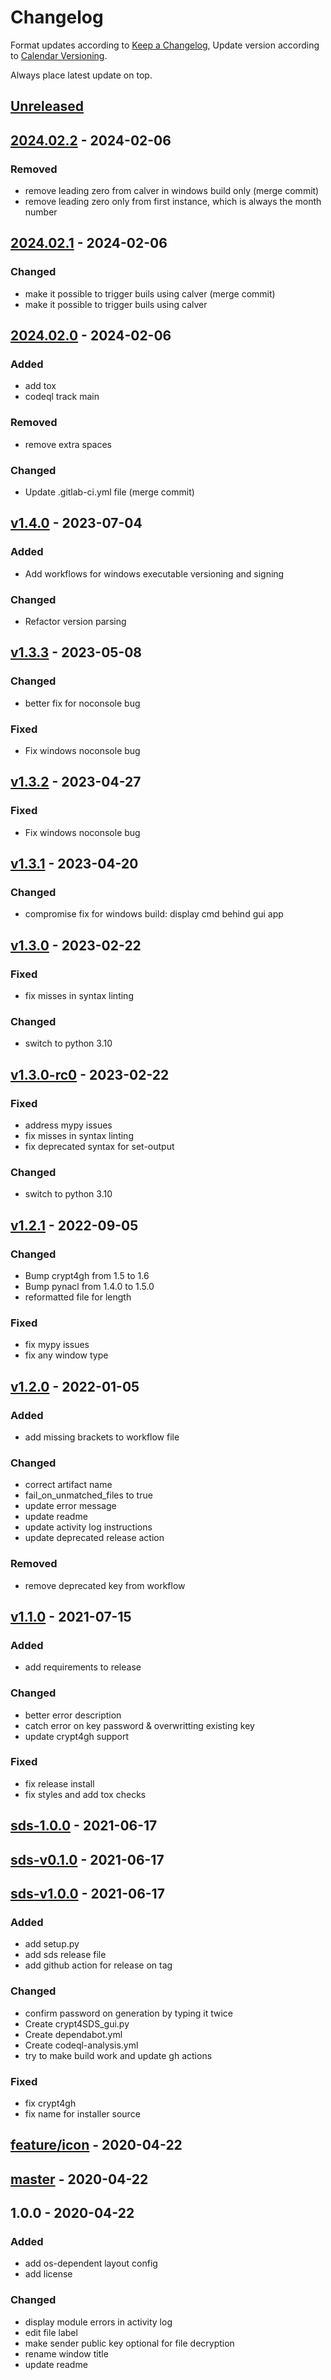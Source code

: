 # Changelog
Format updates according to [Keep a Changelog](https://keepachangelog.com/en/1.0.0/),
Update version according to [Calendar Versioning](https://calver.org/).

Always place latest update on top.

## [Unreleased]

## [2024.02.2] - 2024-02-06

### Removed
- remove leading zero from calver in windows build only (merge commit)
- remove leading zero only from first instance, which is always the month number

## [2024.02.1] - 2024-02-06

### Changed
- make it possible to trigger buils using calver (merge commit)
- make it possible to trigger buils using calver

## [2024.02.0] - 2024-02-06

### Added
- add tox
- codeql track main

### Removed
- remove extra spaces

### Changed
- Update .gitlab-ci.yml file (merge commit)

## [v1.4.0] - 2023-07-04

### Added
- Add workflows for windows executable versioning and signing

### Changed
- Refactor version parsing

## [v1.3.3] - 2023-05-08

### Changed
- better fix for noconsole bug

### Fixed
- Fix windows noconsole bug


## [v1.3.2] - 2023-04-27

### Fixed
- Fix windows noconsole bug

## [v1.3.1] - 2023-04-20

### Changed
- compromise fix for windows build: display cmd behind gui app


## [v1.3.0] - 2023-02-22

### Fixed
- fix misses in syntax linting

### Changed
- switch to python 3.10

## [v1.3.0-rc0] - 2023-02-22

### Fixed
- address mypy issues
- fix misses in syntax linting
- fix deprecated syntax for set-output

### Changed
- switch to python 3.10

## [v1.2.1] - 2022-09-05

### Changed
- Bump crypt4gh from 1.5 to 1.6
- Bump pynacl from 1.4.0 to 1.5.0
- reformatted file for length

### Fixed
- fix mypy issues
- fix any window type

## [v1.2.0] - 2022-01-05

### Added
- add missing brackets to workflow file

### Changed
- correct artifact name
- fail_on_unmatched_files to true
- update error message
- update readme
- update activity log instructions
- update deprecated release action

### Removed
- remove deprecated key from workflow

## [v1.1.0] - 2021-07-15

### Added
- add requirements to release

### Changed
- better error description
- catch error on key password & overwritting existing key
- update crypt4gh support

### Fixed
- fix release install
- fix styles and add tox checks

## [sds-1.0.0] - 2021-06-17
## [sds-v0.1.0] - 2021-06-17
## [sds-v1.0.0] - 2021-06-17

### Added
- add setup.py
- add sds release file
- add github action for release on tag

### Changed
- confirm password on generation by typing it twice
- Create crypt4SDS_gui.py
- Create dependabot.yml
- Create codeql-analysis.yml
- try to make build work and update gh actions

### Fixed
- fix crypt4gh
- fix name for installer source

## [feature/icon] - 2020-04-22
## [master] - 2020-04-22
## 1.0.0 - 2020-04-22

### Added
- add os-dependent layout config
- add license

### Changed
- display module errors in activity log 
- edit file label
- make sender public key optional for file decryption
- rename window title
- update readme

[Unreleased]: https://gitlab.ci.csc.fi:10022/sds-dev/crypt4gh-gui/compare/2024.02.2...HEAD
[2024.02.2]: https://gitlab.ci.csc.fi:10022/sds-dev/crypt4gh-gui/compare/2024.02.1...2024.02.2
[2024.02.1]: https://gitlab.ci.csc.fi:10022/sds-dev/crypt4gh-gui/compare/2024.02.0...2024.02.1
[2024.02.0]: https://gitlab.ci.csc.fi:10022/sds-dev/crypt4gh-gui/compare/v1.4.0...2024.02.0
[v1.4.0]: https://gitlab.ci.csc.fi:10022/sds-dev/crypt4gh-gui/compare/v1.3.3...v1.4.0
[v1.3.3]: https://gitlab.ci.csc.fi:10022/sds-dev/crypt4gh-gui/compare/v1.3.2...v1.3.3
[v1.3.2]: https://gitlab.ci.csc.fi:10022/sds-dev/crypt4gh-gui/compare/v1.3.1...v1.3.2
[v1.3.1]: https://gitlab.ci.csc.fi:10022/sds-dev/crypt4gh-gui/compare/v1.3.0...v1.3.1
[v1.3.0]: https://gitlab.ci.csc.fi:10022/sds-dev/crypt4gh-gui/compare/v1.3.0-rc0...v1.3.0
[v1.3.0-rc0]: https://gitlab.ci.csc.fi:10022/sds-dev/crypt4gh-gui/compare/v1.2.1...v1.3.0-rc0
[v1.2.1]: https://gitlab.ci.csc.fi:10022/sds-dev/crypt4gh-gui/compare/v1.2.0...v1.2.1
[v1.2.0]: https://gitlab.ci.csc.fi:10022/sds-dev/crypt4gh-gui/compare/v1.1.0...v1.2.0
[v1.1.0]: https://gitlab.ci.csc.fi:10022/sds-dev/crypt4gh-gui/compare/sds-1.0.0...v1.1.0
[sds-1.0.0]: https://gitlab.ci.csc.fi:10022/sds-dev/crypt4gh-gui/compare/sds-v0.1.0...sds-1.0.0
[sds-v0.1.0]: https://gitlab.ci.csc.fi:10022/sds-dev/crypt4gh-gui/compare/sds-v1.0.0...sds-v0.1.0
[sds-v1.0.0]: https://gitlab.ci.csc.fi:10022/sds-dev/crypt4gh-gui/compare/feature/icon...sds-v1.0.0
[feature/icon]: https://gitlab.ci.csc.fi:10022/sds-dev/crypt4gh-gui/compare/master...feature/icon
[master]: https://gitlab.ci.csc.fi:10022/sds-dev/crypt4gh-gui/compare/1.0.0...master
